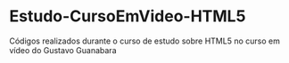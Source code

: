 # Estudo-CursoEmVideo-HTML5
 Códigos realizados durante o curso de estudo sobre HTML5 no curso em vídeo do Gustavo Guanabara
